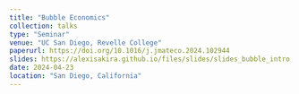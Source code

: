 ```yaml
---
title: "Bubble Economics"
collection: talks
type: "Seminar"
venue: "UC San Diego, Revelle College"
paperurl: https://doi.org/10.1016/j.jmateco.2024.102944
slides: https://alexisakira.github.io/files/slides/slides_bubble_intro.pdf
date: 2024-04-23
location: "San Diego, California"
---
```

